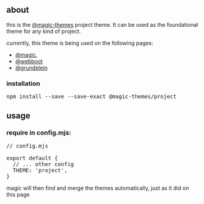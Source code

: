 <Hero state='state'></Hero>

<div>

<h2 id='about'>about</h2>

this is the
[@magic-themes](https://github.com/magic-themes)
project theme. It can be used as the foundational theme for any kind of project.

currently, this theme is being used on the following pages:

* [@magic](https://magic.github.io),
* [@webboot](https://webboot.org)
* [@grundstein](https://grundstein.github.io)

<h3 id='installation'>installation</h3>

<Pre>npm install --save --save-exact @magic-themes/project</Pre>

<h2 id='usage'>usage</h2>

<h3 id='usage-require'>require in config.mjs:</h3>

<Pre>
// config.mjs

export default {
  // ... other config
  THEME: 'project',
}
</Pre>

magic will then find and merge the themes automatically, just as it did on this page

<ThemeVars state></ThemeVars>
</div>
